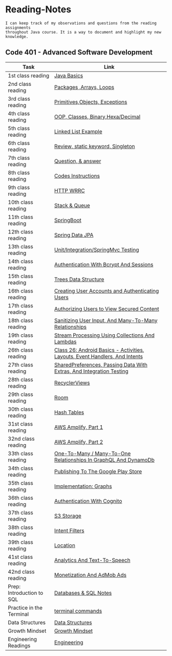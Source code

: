 # Reading-Notes

```
I can keep track of my observations and questions from the reading assignments
throughout Java course. It is a way to document and highlight my new knowledge.
```

## Code 401 - Advanced Software Development

| Task                      | Link                                                                                       |
|---------------------------|--------------------------------------------------------------------------------------------|
| 1st class reading         | [Java Basics](Class-01.md)                                                                 |
| 2nd class reading         | [Packages ,Arrays, Loops](Class-02.md)                                                     |
| 3rd class reading         | [Primitives,Objects, Exceptions](Class-03.md)                                              |
| 4th class reading         | [OOP, Classes, Binary,Hexa/Decimal](Class-04.md)                                           |
| 5th class reading         | [Linked List Example](Class-05.md)                                                         |
| 6th class reading         | [Review, static keyword, Singleton](Class-06.md)                                           |
| 7th class reading         | [Question, & answer](Class-07.md)                                                          |
| 8th class reading         | [Codes Instructions](Class-08.md)                                                          |
| 9th class reading         | [HTTP WRRC](Class-09.md)                                                                   |
| 10th class reading        | [Stack & Queue](Class-10.md)                                                               |
| 11th class reading        | [SpringBoot ](Class-11.md)                                                                 |
| 12th class reading        | [Spring Data JPA ](Class-12.md)                                                            |
| 13th class reading        | [Unit/Integration/SpringMvc Testing ](Class-13.md)                                         |
| 14th class reading        | [Authentication With Bcrypt And Sessions ](Class-14.md)                                    |
| 15th class reading        | [Trees Data Structure ](Class-15.md)                                                       |
| 16th class reading        | [Creating User Accounts and Authenticating Users](Class-16.md)                             |
| 17th class reading        | [Authorizing Users to View Secured Content](Class-17.md)                                   |
| 18th class reading        | [Sanitizing User Input, And Many-To-Many Relationships](Class-18.md)                       |
| 19th class reading        | [Stream Processing Using Collections And Lambdas](Class-19.md)                             |
| 26th class reading        | [Class 26: Android Basics - Activities, Layouts, Event Handlers, And Intents](Class-26.md) |
| 27th class reading        | [SharedPreferences, Passing Data With Extras, And Integration Testing](Class-27.md)        |
| 28th class reading        | [RecyclerViews](Class-28.md)                                                               |
| 29th class reading        | [Room](Class-29.md)                                                                        |
| 30th class reading        | [Hash Tables](HashTables.md)                                                               |
| 31st class reading        | [AWS Amplify, Part 1](Class-31.md)                                                         |
| 32nd class reading        | [AWS Amplify, Part 2](Class-32.md)                                                         |
| 33th class reading        | [One-To-Many / Many-To-One Relationships In GraphQL And DynamoDb](Class-33.md)             |
| 34th class reading        | [Publishing To The Google Play Store](Class-34.md)                                         |
| 35th class reading        | [Implementation: Graphs](Class-35.md)                                                      |
| 36th class reading        | [Authentication With Cognito](Class-36.md)                                                 |
| 37th class reading        | [S3 Storage](Class-37.md)                                                                  |
| 38th class reading        | [Intent Filters ](Class-38.md)                                                             |
| 39th class reading        | [Location](Class-39.md)                                                                    |
| 41st class reading        | [Analytics And Text-To-Speech](Class-41.md)                                                |
| 42nd class reading        | [Monetization And AdMob Ads](Class-42.md)                                                  |
| Prep: Introduction to SQL | [Databases & SQL Notes](sql-notes.md)                                                      |
| Practice in the Terminal  | [terminal commands](terminal.md)                                                           |
| Data Structures           | [Data Structures](Data-Structures.md)                                                      |
| Growth Mindset            | [Growth Mindset](Growth-Mindset.md)                                                        |
| Engineering Readings      | [Engineering](Engineering.md)                                                              |

